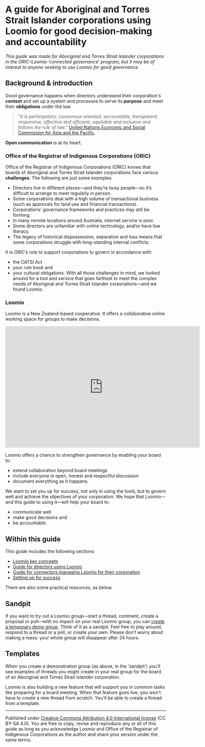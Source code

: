 # A guide for Aboriginal and Torres Strait Islander corporations using Loomio for good decision-making and accountability

*This guide was made for Aboriginal and Torres Strait Islander corporations in the ORIC–Loomio ‘connected governance’ program, but it may be of interest to anyone seeking to use Loomio for good governance.*

## Background & introduction

Good governance happens when directors understand their corporation's **context** and set up a system and processes to serve its **purpose** and meet their **obligations** under the law.

> *“It is participatory, consensus-oriented, accountable, transparent, responsive, effective and efficient, equitable and inclusive and follows the rule of law.”* 
> [United Nations Economic and Social Commission for Asia and the Pacific](https://www.unescap.org/sites/default/d8files/knowledge-products/good-governance.pdf).

**Open communication** is at its heart.

### Office of the Registrar of Indigenous Corporations (ORIC)

Office of the Registrar of Indigenous Corporations (ORIC) knows that boards of Aboriginal and Torres Strait Islander corporations face various **challenges**. The following are just some examples.
- Directors live in different places—and they’re busy people—so it’s difficult to arrange to meet regularly in person.
- Some corporations deal with a high volume of transactional business (such as approvals for land use and financial transactions).
- Corporations’ governance frameworks and practices may still be forming.
- In many remote locations around Australia, internet service is poor.
- Some directors are unfamiliar with online technology, and/or have low literacy.
- The legacy of historical dispossession, separation and loss means that some corporations struggle with long-standing internal conflicts.

It is ORIC’s role to support corporations to govern in accordance with:
- the CATSI Act
- your rule book and
- your cultural obligations.
With all those challenges in mind, we looked around for a tool and service that goes farthest to meet the complex needs of Aboriginal and Torres Strait Islander corporations—and we found Loomio.

### Loomio

Loomio is a New Zealand-based cooperative. It offers a collaborative online working space for groups to make decisions. 

<div class="iframe-container">
<iframe width="608" height="380" src="https://www.youtube-nocookie.com/embed/Zlzuqsunpxc" frameborder="0" allow="accelerometer; autoplay; clipboard-write; encrypted-media; gyroscope; picture-in-picture" allowfullscreen></iframe>
</div>


Loomio offers a chance to strengthen governance by enabling your board to:
- extend collaboration beyond board meetings
- include everyone in open, honest and respectful discussion
- document everything as it happens.

We want to set you up for success, not only in using the tools, but to govern well and achieve the objectives of your corporation. We hope that Loomio—and this guide to using it—will help your board to:
- communicate well
- make good decisions and
- be accountable.

## Within this guide
This guide includes the following sections:
- [Loomio key concepts](key-concepts-oric.md)
- [Guide for directors using Loomio](guide-directors.md)
- [Guide for connectors managing Loomio for their corporation](guide-connectors.md)
- [Setting up for success](for-success.md)

There are also some practical resources, as below.

## Sandpit
If you want to try out a Loomio group—start a thread, comment, create a proposal or poll—with no impact on your real Loomio group, you can [create a temporary demo group](https://decisions.oric.gov.au/try). Think of it as a sandpit. Feel free to play around, respond to a thread or a poll, or create your own. Please don't worry about making a mess: your whole group will disappear after 24 hours.

## Templates
When you create a demonstration group (as above, in the 'sandpit') you'll see examples of threads you might create in your real group for the board of an Aboriginal and Torres Strait Islander corporation. 

Loomio is also building a new feature that will support you in common tasks like preparing for a board meeting. When that feature goes live, you won't have to create a new thread from scratch. You'll be able to create a thread from a template.

---
Published under [Creative Commons Attribution 4.0 International license](https://creativecommons.org/licenses/by-sa/4.0/) (CC BY-SA 4.0).
You are free to copy, revise and reproduce any or all of this guide as long as you acknowledge Loomio and Office of the Registrar of Indigenous Corporations as the author and share your version under the same terms.
